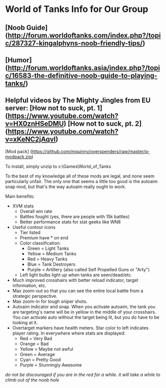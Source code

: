 World of Tanks Info for Our Group
============

[Noob Guide] (http://forum.worldoftanks.com/index.php?/topic/287327-kingalphyns-noob-friendly-tips/)
---
[Humor] (http://forum.worldoftanks.asia/index.php?/topic/16583-the-definitive-noob-guide-to-playing-tanks/)
---
Helpful videos by The Mighty Jingles from EU server:
[How not to suck, pt. 1] (https://www.youtube.com/watch?v=HX0znHSeDMU)
[How not to suck, pt. 2] (https://www.youtube.com/watch?v=xKeNC2jAqvI)
---
[Mod pack] (https://github.com/mquinnv/overspenders/raw/master/q-modpack.zip)

To install, simply unzip to c:\Games\World_of_Tanks

To the best of my knowledge all of these mods are legal, and none seem particularly unfair. The only one that seems a little too good is the autoaim snap mod, but that's the way autoaim really ought to work.

Main benefits:
* XVM stats
  * Overall win rate
  * Battles fought (yes, there are people with 15k battles)
  * Better performance stats for stat geeks like WN8
* Useful contour icons
  * Tier listed
  * Premium have * on end
  * Color classification:
    * Green = Light Tanks
    * Yellow = Medium Tanks
    * Red = Heavy Tanks
    * Blue = Tank Destroyers
    * Purple = Artillery (also called Self Propelled Guns or "Arty")
  * Left light bulbs light up when tanks are seen/dead/etc.
* Much improved crosshairs with better reload indicator, target information, etc.
* Max zoom-out so that you can see the entire local battle from a strategic perspective.
* Max zoom-in for tough sniper shots.
* Autoaim indicator and snap. When you activate autoaim, the tank you are targeting's name will be in yellow in the middle of your crosshairs. You can activate auto without the target being lit, but you do have to be looking at it.
* Overtarget markers have health meters. Star color to left indicates player rating. In everywhere where stats are displayed:
  * Red = Very Bad
  * Orange = Bad
  * Yellow = Maybe not awful
  * Green = Average
  * Cyan = Pretty Good
  * Purple = Stunningly Awesome

_do not be discouraged if you are in the red for a while. it will take a while to climb out of the noob hole_
